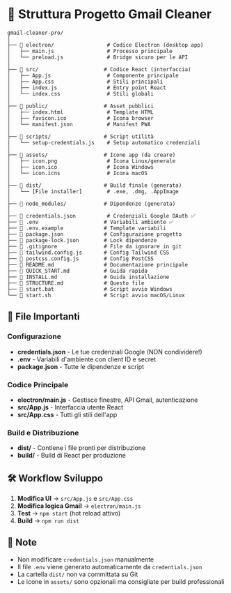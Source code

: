 # 📁 Struttura Progetto Gmail Cleaner

```
gmail-cleaner-pro/
│
├── 📁 electron/                 # Codice Electron (desktop app)
│   ├── main.js                 # Processo principale
│   └── preload.js              # Bridge sicuro per le API
│
├── 📁 src/                     # Codice React (interfaccia)
│   ├── App.js                  # Componente principale
│   ├── App.css                 # Stili principali
│   ├── index.js                # Entry point React
│   └── index.css               # Stili globali
│
├── 📁 public/                  # Asset pubblici
│   ├── index.html              # Template HTML
│   ├── favicon.ico             # Icona browser
│   └── manifest.json           # Manifest PWA
│
├── 📁 scripts/                 # Script utilità
│   └── setup-credentials.js    # Setup automatico credenziali
│
├── 📁 assets/                  # Icone app (da creare)
│   ├── icon.png                # Icona Linux/generale
│   ├── icon.ico                # Icona Windows
│   └── icon.icns               # Icona macOS
│
├── 📁 dist/                    # Build finale (generata)
│   └── [File installer]        # .exe, .dmg, .AppImage
│
├── 📁 node_modules/            # Dipendenze (generata)
│
├── 📄 credentials.json          # Credenziali Google OAuth ✅
├── 📄 .env                     # Variabili ambiente ✅
├── 📄 .env.example             # Template variabili
├── 📄 package.json             # Configurazione progetto
├── 📄 package-lock.json        # Lock dipendenze
├── 📄 .gitignore               # File da ignorare in git
├── 📄 tailwind.config.js       # Config Tailwind CSS
├── 📄 postcss.config.js        # Config PostCSS
├── 📄 README.md                # Documentazione principale
├── 📄 QUICK_START.md           # Guida rapida
├── 📄 INSTALL.md               # Guida installazione
├── 📄 STRUCTURE.md             # Questo file
├── 📄 start.bat                # Script avvio Windows
└── 📄 start.sh                 # Script avvio macOS/Linux
```

## 🎯 File Importanti

### Configurazione
- **credentials.json** - Le tue credenziali Google (NON condividere!)
- **.env** - Variabili d'ambiente con client ID e secret
- **package.json** - Tutte le dipendenze e script

### Codice Principale
- **electron/main.js** - Gestisce finestre, API Gmail, autenticazione
- **src/App.js** - Interfaccia utente React
- **src/App.css** - Tutti gli stili dell'app

### Build e Distribuzione
- **dist/** - Contiene i file pronti per distribuzione
- **build/** - Build di React per produzione

## 🛠️ Workflow Sviluppo

1. **Modifica UI** → `src/App.js` e `src/App.css`
2. **Modifica logica Gmail** → `electron/main.js`
3. **Test** → `npm start` (hot reload attivo)
4. **Build** → `npm run dist`

## 📝 Note

- Non modificare `credentials.json` manualmente
- Il file `.env` viene generato automaticamente da `credentials.json`
- La cartella `dist/` non va committata su Git
- Le icone in `assets/` sono opzionali ma consigliate per build professionali